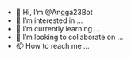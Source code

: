 - 👋 Hi, I’m @Angga23Bot
- 👀 I’m interested in ...
- 🌱 I’m currently learning ...
- 💞️ I’m looking to collaborate on ...
- 📫 How to reach me ...

<!---
Angga23Bot/Angga23Bot is a ✨ special ✨ repository because its `README.md` (this file) appears on your GitHub profile.
You can click the Preview link to take a look at your changes.
--->
